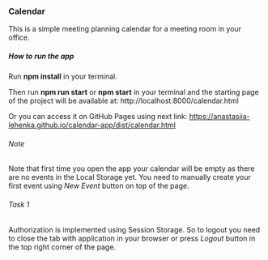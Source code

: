 ### **Calendar**

This is a simple meeting planning calendar for a meeting room in your office.

##### **How to run the app**

Run **npm install** in your terminal.

Then run **npm run start** or **npm start** in your terminal and the starting page of the project will be available at: http://localhost:8000/calendar.html

Or you can access it on GitHub Pages using next link: https://anastasiia-lehenka.github.io/calendar-app/dist/calendar.html

###### Note

Note that first time you open the app your calendar will be empty as there are no events in the Local Storage yet. You need to manually create your first event using _New Event_ button on top of the page.

###### Task 1

Authorization is implemented using Session Storage. So to logout you need to close the tab with application in your browser or press _Logout_ button in the top right corner of the page.


